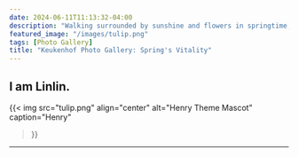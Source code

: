 ```yaml
---
date: 2024-06-11T11:13:32-04:00
description: "Walking surrounded by sunshine and flowers in springtime, there is no better moment than this."
featured_image: "/images/tulip.png"
tags: [Photo Gallery]
title: "Keukenhof Photo Gallery: Spring's Vitality"
---
```

I am Linlin.
---
{{< img src="tulip.png"
        align="center"
        alt="Henry Theme Mascot"
        caption="Henry"
>}}
---
